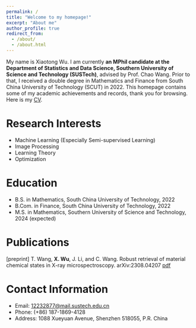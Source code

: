 ```yaml
---
permalink: /
title: "Welcome to my homepage!"
excerpt: "About me"
author_profile: true
redirect_from: 
  - /about/
  - /about.html
---
```


My name is Xiaotong Wu. I am currently **an MPhil candidate at the Department of Statistics and Data Science, Southern University of Science and Technology (SUSTech)**, advised by Prof. Chao Wang. Prior to that, I received a double degree in Mathematics and Finance from South China University of Technology (SCUT) in 2022. This homepage contains some of my academic achievements and records, thank you for browsing. Here is my [CV](http://xtwusamantha.github.io/files/CV.pdf).

Research Interests
======
* Machine Learning (Especially Semi-supervised Learning)
* Image Processing
* Learning Theory
* Optimization


Education
======
* B.S. in Mathematics, South China University of Technology, 2022
* B.Com. in Finance, South China University of Technology, 2022
* M.S. in Mathematics, Southern University of Science and Technology, 2024 (expected)


Publications
======
[preprint] T. Wang, **X. Wu**, J. Li, and C. Wang. Robust retrieval of material chemical states in X-ray microspectroscopy. arXiv:2308.04207 [pdf](http://xtwusamantha.github.io/files/2308.04207.pdf)


Contact Information
======
* Email: 12232877@mail.sustech.edu.cn
* Phone: (+86) 187-1869-4128
* Address: 1088 Xueyuan Avenue, Shenzhen 518055, P.R. China



